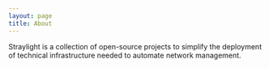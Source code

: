 ```yaml
---
layout: page
title: About
---
```


Straylight is a collection of open-source projects to simplify the deployment of technical infrastructure needed to automate network management.
